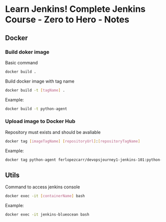 # Learn Jenkins! Complete Jenkins Course - Zero to Hero - Notes

## Docker

### Build doker image

Basic command

```bash
docker build .
```

Build docker image with tag name

```bash
docker build -t [tagName] .
```

Example:

```bash
docker build -t python-agent
```

### Upload image to Docker Hub

Repository must exists and should be avaliable

```bash
docker tag [imageTagName] [repositoryUrl]:[repositoryTagName]
```

Example:

```bash
docker tag python-agent ferlopezcarr/devopsjourney1-jenkins-101:python-agent
```

## Utils

Command to access jenkins console

```bash
docker exec -it [containerName] bash
```

Example:

```bash
docker exec -it jenkins-blueocean bash
```
